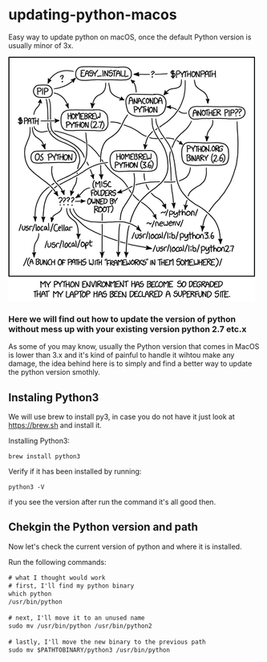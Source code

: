 # updating-python-macos
Easy way to update python on macOS, once the default Python version is usually minor of 3x.

![Python env](/python_environment.png)

### Here we will find out how to update the version of python without mess up with your existing version python 2.7 etc.x

As some of you may know, usually the Python version that comes in MacOS is lower than 3.x and it's kind of painful to handle it wihtou make any damage, the idea behind here is to simply and find a better way to update the python version smothly.

## Instaling Python3

We will use brew to install py3, in case you do not have it just look at https://brew.sh and install it.

Installing Python3:

```
brew install python3
```
Verify if it has been installed by running:

```
python3 -V
```

if you see the version after run the command it's all good then.

## Chekgin the Python version and path

Now let's check the current version of python and where it is installed.

Run the following commands:
```
# what I thought would work
# first, I'll find my python binary
which python
/usr/bin/python

# next, I'll move it to an unused name
sudo mv /usr/bin/python /usr/bin/python2

# lastly, I'll move the new binary to the previous path
sudo mv $PATHTOBINARY/python3 /usr/bin/python
```


